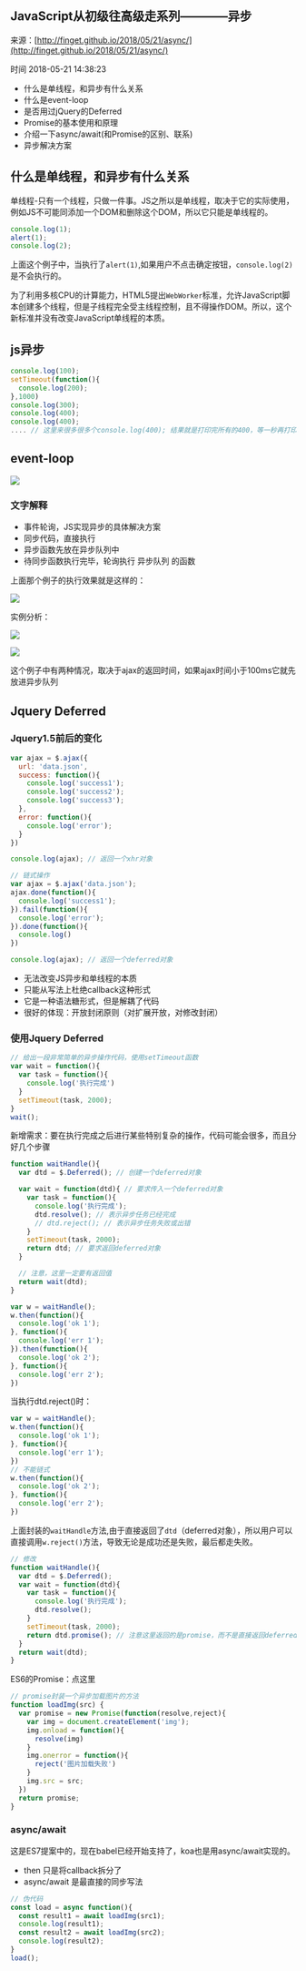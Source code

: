 ## JavaScript从初级往高级走系列————异步

来源：[http://finget.github.io/2018/05/21/async/](http://finget.github.io/2018/05/21/async/)

时间 2018-05-21 14:38:23

* 什么是单线程，和异步有什么关系 
* 什么是event-loop 
* 是否用过jQuery的Deferred 
* Promise的基本使用和原理 
* 介绍一下async/await(和Promise的区别、联系) 
* 异步解决方案 

## 什么是单线程，和异步有什么关系 
 
单线程-只有一个线程，只做一件事。JS之所以是单线程，取决于它的实际使用，例如JS不可能同添加一个DOM和删除这个DOM，所以它只能是单线程的。

```js
console.log(1);
alert(1);
console.log(2);


```

上面这个例子中，当执行了`alert(1)`,如果用户不点击确定按钮，`console.log(2)`是不会执行的。
 
为了利用多核CPU的计算能力，HTML5提出`WebWorker`标准，允许JavaScript脚本创建多个线程，但是子线程完全受主线程控制，且不得操作DOM。所以，这个新标准并没有改变JavaScript单线程的本质。
 
## js异步 

```js
console.log(100);
setTimeout(function(){
  console.log(200);
},1000)
console.log(300);
console.log(400);
console.log(400);
.... // 这里来很多很多个console.log(400); 结果就是打印完所有的400，等一秒再打印200


```

## event-loop 
 
![][0]
 
### 文字解释 

* 事件轮询，JS实现异步的具体解决方案 
* 同步代码，直接执行 
* 异步函数先放在异步队列中 
* 待同步函数执行完毕，轮询执行 异步队列 的函数 

上面那个例子的执行效果就是这样的：

![][1]
 
实例分析：

![][2]

![][3]

这个例子中有两种情况，取决于ajax的返回时间，如果ajax时间小于100ms它就先放进异步队列
 
## Jquery Deferred 
 
### Jquery1.5前后的变化 

```js
var ajax = $.ajax({
  url: 'data.json',
  success: function(){
    console.log('success1');
    console.log('success2');
    console.log('success3');
  },
  error: function(){
    console.log('error');
  }
})

console.log(ajax); // 返回一个xhr对象


```

```js
// 链式操作
var ajax = $.ajax('data.json');
ajax.done(function(){
  console.log('success1');
}).fail(function(){
  console.log('error');
}).done(function(){
  console.log()
})

console.log(ajax); // 返回一个deferred对象


```

* 无法改变JS异步和单线程的本质 
* 只能从写法上杜绝callback这种形式 
* 它是一种语法糖形式，但是解耦了代码 
* 很好的体现：开放封闭原则（对扩展开放，对修改封闭） 

### 使用Jquery Deferred 

```js
// 给出一段非常简单的异步操作代码，使用setTimeout函数
var wait = function(){
  var task = function(){
    console.log('执行完成')
  }
  setTimeout(task, 2000);
}
wait();


```

新增需求：要在执行完成之后进行某些特别复杂的操作，代码可能会很多，而且分好几个步骤

```js
function waitHandle(){
  var dtd = $.Deferred(); // 创建一个deferred对象

  var wait = function(dtd){ // 要求传入一个deferred对象
    var task = function(){
      console.log('执行完成');
      dtd.resolve(); // 表示异步任务已经完成
      // dtd.reject(); // 表示异步任务失败或出错
    }
    setTimeout(task, 2000);
    return dtd; // 要求返回deferred对象
  }

  // 注意，这里一定要有返回值
  return wait(dtd);
}

var w = waitHandle();
w.then(function(){
  console.log('ok 1');
}, function(){
  console.log('err 1');
}).then(function(){
  console.log('ok 2');
}, function(){
  console.log('err 2');
})


```

当执行dtd.reject()时：

```js
var w = waitHandle();
w.then(function(){
  console.log('ok 1');
}, function(){
  console.log('err 1');
})
// 不能链式
w.then(function(){
  console.log('ok 2');
}, function(){
  console.log('err 2');
})


```

上面封装的`waitHandle`方法,由于直接返回了`dtd`（deferred对象），所以用户可以直接调用`w.reject()`方法，导致无论是成功还是失败，最后都走失败。

```js
// 修改
function waitHandle(){
  var dtd = $.Deferred();
  var wait = function(dtd){
    var task = function(){
      console.log('执行完成');
      dtd.resolve(); 
    }
    setTimeout(task, 2000);
    return dtd.promise(); // 注意这里返回的是promise，而不是直接返回deferred对象
  }
  return wait(dtd);
}


```

ES6的Promise：点这里

```js
// promise封装一个异步加载图片的方法
function loadImg(src) {
  var promise = new Promise(function(resolve,reject){
    var img = document.createElement('img');
    img.onload = function(){
      resolve(img)
    }
    img.onerror = function(){
      reject('图片加载失败')
    }
    img.src = src;
  })
  return promise;
}


```

### async/await 
 
这是ES7提案中的，现在babel已经开始支持了，koa也是用async/await实现的。

* then 只是将callback拆分了 
* async/await 是最直接的同步写法 

```js
// 伪代码
const load = async function(){
  const result1 = await loadImg(src1);
  console.log(result1);
  const result2 = await loadImg(src2);
  console.log(result2);
}
load();


```

[0]: https://img1.tuicool.com/26fimaU.png 
[1]: https://img0.tuicool.com/bYFn2mi.png 
[2]: https://img2.tuicool.com/NN3i2aA.png 
[3]: https://img1.tuicool.com/YVBv2eF.png 